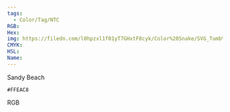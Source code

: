 ```yaml
---
tags:
  - Color/Tag/NTC
RGB:
Hex:
img: https://filedn.com/l0hpzxl1f01yT7GHxtF8cyk/Color%20Snake/SVG_Tumb%20Mass%20No%20Name/FFEAC8.svg
CMYK:
HSL:
Name:
---
```

Sandy Beach
```palette
#FFEAC8
```
RGB
